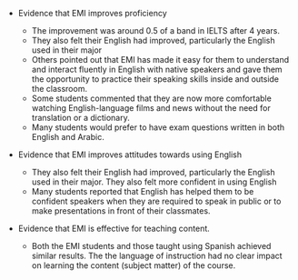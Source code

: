  - Evidence that EMI improves proficiency
   - The improvement was around 0.5 of a band in IELTS after 4 years.
   - They also felt their English had improved, particularly the English used in their major
   - Others pointed out that EMI has made it easy for them to understand and interact fluently in English with native speakers and gave them the opportunity to practice their speaking skills inside and outside the classroom. 
   - Some students commented that they are now more comfortable watching English-language films and news without the need for translation or a dictionary.
   - Many students would prefer to have exam questions written in both English and Arabic.


 - Evidence that EMI improves attitudes towards using English
   - They also felt their English had improved, particularly the English used in their major. They also felt more confident in using English 
   - Many students reported that English has helped them to be confident speakers when they are required to speak in public or to make presentations in front of their classmates. 


 - Evidence that EMI is effective for teaching content.
   - Both the EMI students and those taught using Spanish achieved similar results. The the language of instruction had no clear impact on learning the content (subject matter) of the course. 
